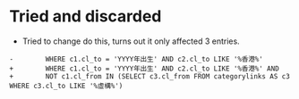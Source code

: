 # Tried and discarded

- Tried to change do this, turns out it only affected 3 entries.

```
-        WHERE c1.cl_to = 'YYYY年出生' AND c2.cl_to LIKE '%香港%'
+        WHERE c1.cl_to = 'YYYY年出生' AND c2.cl_to LIKE '%香港%' AND
+        NOT c1.cl_from IN (SELECT c3.cl_from FROM categorylinks AS c3 WHERE c3.cl_to LIKE '%虛構%')
```


